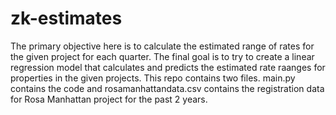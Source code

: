 # zk-estimates

The primary objective here is to calculate the estimated range of rates for the given project for each quarter.
The final goal is to try to create a linear regression model that calculates and predicts the estimated rate raanges for properties in the given projects.
This repo contains two files. main.py contains the code and rosamanhattandata.csv contains the registration data for Rosa Manhattan project for the past 2 years.
